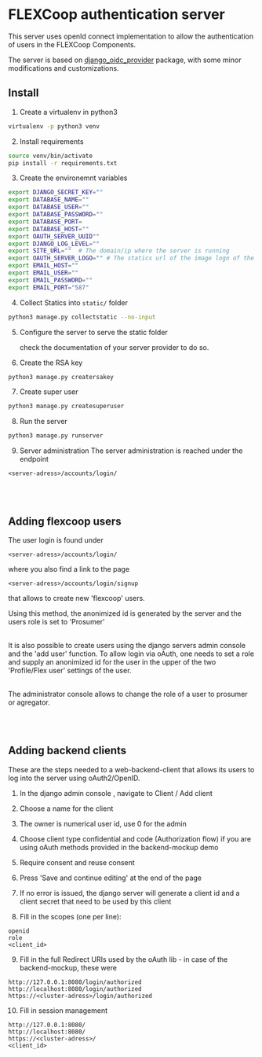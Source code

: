 # FLEXCoop authentication server
This server uses openId connect implementation to allow the authentication of users in the FLEXCoop Components.

The server is based on [django_oidc_provider](https://github.com/juanifioren/django-oidc-provider) package, with some minor modifications and customizations.

## Install

1. Create a virtualenv in python3
```bash
virtualenv -p python3 venv
```

2. Install requirements
```bash
source venv/bin/activate
pip install -r requirements.txt
```

3. Create the environemnt variables
```bash
export DJANGO_SECRET_KEY=""
export DATABASE_NAME=""
export DATABASE_USER=""
export DATABASE_PASSWORD=""
export DATABASE_PORT=
export DATABASE_HOST=""
export OAUTH_SERVER_UUID""
export DJANGO_LOG_LEVEL=""
export SITE_URL=""  # The domain/ip where the server is running
export OAUTH_SERVER_LOGO="" # The statics url of the image logo of the company 
export EMAIL_HOST=""
export EMAIL_USER=""
export EMAIL_PASSWORD=""
export EMAIL_PORT="587"


```

4. Collect Statics into `static/` folder
```bash
python3 manage.py collectstatic --no-input
```

5. Configure the server to serve the static folder
   
   check the documentation of your server provider to do so.
 
6. Create the RSA key
```bash
python3 manage.py creatersakey
```

7. Create super user
```bash
python3 manage.py createsuperuser
```
  
8. Run the server
```bash
python3 manage.py runserver
```

9. Server administration
The server administration is reached under the endpoint 
```
<server-adress>/accounts/login/
```

<br><br>

## Adding flexcoop users
The user login is found under
```
<server-adress>/accounts/login/
```

where you also find a link to the page 
```
<server-adress>/accounts/login/signup
```
that allows to create new 'flexcoop' users. 

Using this method, the anonimized id is generated by the server and the users role is set to 'Prosumer'

<BR>
It is also possible to create users using the django servers admin console and the 'add user' function. To allow login via oAuth, one needs to set a role and supply an anonimized id for the user in the upper of the two 'Profile/Flex user' settings of the user.   
<br><br>

The administrator console allows to change the role of a user to prosumer or agregator.



<br><br>
## Adding backend clients

These are the steps needed to a web-backend-client that allows its users to log into the server using oAuth2/OpenID.

1. In the django admin console , navigate to Client / Add client

2. Choose a name for the client

3. The owner is numerical user id, use 0 for the admin

4. Choose client type confidential and code (Authorization flow) if you are using oAuth methods provided in the backend-mockup demo

5. Require consent and reuse consent

6. Press 'Save and continue editing' at the end of the page

7. If no error is issued, the django server will generate a client id and a client secret that need to be used by this client

8. Fill in the scopes (one per line): 
```
openid
role
<client_id>
```

9. Fill in the full Redirect URIs used by the oAuth lib - in case of the backend-mockup, these were
```
http://127.0.0.1:8080/login/authorized
http://localhost:8080/login/authorized
https://<cluster-adress>/login/authorized
```

10. Fill in session management
```
http://127.0.0.1:8080/
http://localhost:8080/
https://<cluster-adress>/
<client_id>
```